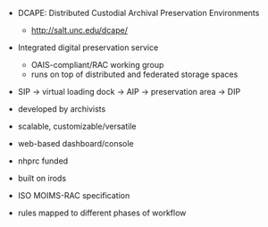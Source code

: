* DCAPE: Distributed Custodial Archival Preservation Environments
    * http://salt.unc.edu/dcape/

* Integrated digital preservation service
    * OAIS-compliant/RAC working group
    * runs on top of distributed and federated storage spaces

* SIP -> virtual loading dock -> AIP -> preservation area -> DIP

* developed by archivists
* scalable, customizable/versatile
* web-based dashboard/console
* nhprc funded
* built on irods
* ISO MOIMS-RAC specification
* rules mapped to different phases of workflow